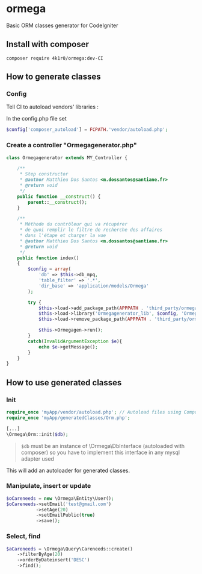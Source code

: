 # ormega
Basic ORM classes generator for CodeIgniter

## Install with composer

    composer require 4k1r0/ormega:dev-CI

## How to generate classes

### Config

Tell CI to autoload vendors' libraries :

In the config.php file set
```php
$config['composer_autoload'] = FCPATH.'vendor/autoload.php';
```

### Create a controller "Ormegagenerator.php"

```php
class Ormegagenerator extends MY_Controller {

    /**
     * Step constructor
     * @author Matthieu Dos Santos <m.dossantos@santiane.fr>
     * @return void
     */
    public function __construct() {
        parent::__construct();
    }

    /**
     * Méthode du contrôleur qui va récupérer
     * de quoi remplir le filtre de recherche des affaires
     * dans l'étape et charger la vue
     * @author Matthieu Dos Santos <m.dossantos@santiane.fr>
     * @return void
     */
    public function index()
    {
        $config = array(
            'db' => $this->db_mpq,
            'table_filter' => '.*',
            'dir_base' => 'application/models/Ormega'
        );

        try {
            $this->load->add_package_path(APPPATH . 'third_party/ormega');
            $this->load->library('Ormegagenerator_lib', $config, 'Ormegagen');
            $this->load->remove_package_path(APPPATH . 'third_party/ormega');

            $this->Ormegagen->run();
        }
        catch(InvalidArgumentException $e){
            echo $e->getMessage();
        }
    }
}
```


## How to use generated classes

### Init

```php
require_once 'myApp/vendor/autoload.php'; // Autoload files using Composer's autoload
require_once 'myApp/generatedClasses/Orm.php';

[...]
\Ormega\Orm::init($db);
```

> `$db` must be an instance of \Ormega\DbInterface (autoloaded with composer)
> so you have to implement this interface in any mysql adapter used

This will add an autoloader for generated classes.

### Manipulate, insert or update

```php
$oCareneeds = new \Ormega\Entity\User();
$oCareneeds->setEmail('test@gmail.com')
           ->setAge(20)
           ->setEmailPublic(true)
           ->save();
```

### Select, find

```php
$aCareneeds = \Ormega\Query\Careneeds::create()
    ->filterByAge(20)
    ->orderByDateinsert('DESC')
    ->find();
```